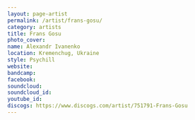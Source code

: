 ```yaml
---
layout: page-artist
permalink: /artist/frans-gosu/
category: artists
title: Frans Gosu
photo_cover: 
name: Alexandr Ivanenko
location: Kremenchug, Ukraine
style: Psychill
website: 
bandcamp: 
facebook: 
soundcloud: 
soundcloud_id: 
youtube_id: 
discogs: https://www.discogs.com/artist/751791-Frans-Gosu
---
```

